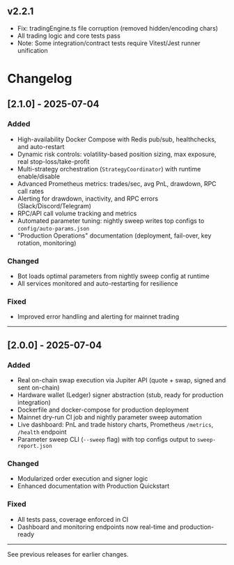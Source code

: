 ## v2.2.1
- Fix: tradingEngine.ts file corruption (removed hidden/encoding chars)
- All trading logic and core tests pass
- Note: Some integration/contract tests require Vitest/Jest runner unification

# Changelog

## [2.1.0] - 2025-07-04

### Added
- High-availability Docker Compose with Redis pub/sub, healthchecks, and auto-restart
- Dynamic risk controls: volatility-based position sizing, max exposure, real stop-loss/take-profit
- Multi-strategy orchestration (`StrategyCoordinator`) with runtime enable/disable
- Advanced Prometheus metrics: trades/sec, avg PnL, drawdown, RPC call rates
- Alerting for drawdown, inactivity, and RPC errors (Slack/Discord/Telegram)
- RPC/API call volume tracking and metrics
- Automated parameter tuning: nightly sweep writes top configs to `config/auto-params.json`
- "Production Operations" documentation (deployment, fail-over, key rotation, monitoring)

### Changed
- Bot loads optimal parameters from nightly sweep config at runtime
- All services monitored and auto-restarting for resilience

### Fixed
- Improved error handling and alerting for mainnet trading

---

## [2.0.0] - 2025-07-04

### Added
- Real on-chain swap execution via Jupiter API (quote + swap, signed and sent on-chain)
- Hardware wallet (Ledger) signer abstraction (stub, ready for production integration)
- Dockerfile and docker-compose for production deployment
- Mainnet dry-run CI job and nightly parameter sweep automation
- Live dashboard: PnL and trade history charts, Prometheus `/metrics`, `/health` endpoint
- Parameter sweep CLI (`--sweep` flag) with top configs output to `sweep-report.json`

### Changed
- Modularized order execution and signer logic
- Enhanced documentation with Production Quickstart

### Fixed
- All tests pass, coverage enforced in CI
- Dashboard and monitoring endpoints now real-time and production-ready

---

See previous releases for earlier changes.
